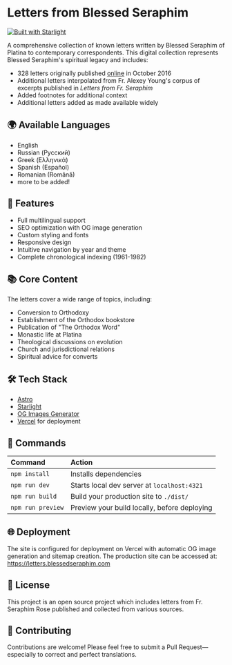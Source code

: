 # Letters from Blessed Seraphim

[![Built with Starlight](https://astro.badg.es/v2/built-with-starlight/tiny.svg)](https://starlight.astro.build)

A comprehensive collection of known letters written by Blessed Seraphim of Platina to contemporary correspondents. This digital collection represents Blessed Seraphim's spiritual legacy and includes:

- 328 letters originally published [online](https://proza.ru/2016/10/04/1512) in October 2016
- Additional letters interpolated from Fr. Alexey Young's corpus of excerpts published in *Letters from Fr. Seraphim*
- Added footnotes for additional context
- Additional letters added as made available widely

## 🌍 Available Languages

- English
- Russian (Русский)
- Greek (Ελληνικά)
- Spanish (Español)
- Romanian (Română)
- more to be added!

## 🚀 Features

- Full multilingual support
- SEO optimization with OG image generation
- Custom styling and fonts
- Responsive design
- Intuitive navigation by year and theme
- Complete chronological indexing (1961-1982)

## 📚 Core Content

The letters cover a wide range of topics, including:
- Conversion to Orthodoxy
- Establishment of the Orthodox bookstore
- Publication of "The Orthodox Word"
- Monastic life at Platina
- Theological discussions on evolution
- Church and jurisdictional relations
- Spiritual advice for converts

## 🛠️ Tech Stack

- [Astro](https://astro.build)
- [Starlight](https://starlight.astro.build)
- [OG Images Generator](https://github.com/MichaelBarney/og-images-generator)
- [Vercel](https://vercel.com) for deployment

## 🧞 Commands

| Command                   | Action                                           |
| :------------------------ | :----------------------------------------------- |
| `npm install`             | Installs dependencies                            |
| `npm run dev`             | Starts local dev server at `localhost:4321`      |
| `npm run build`           | Build your production site to `./dist/`          |
| `npm run preview`         | Preview your build locally, before deploying     |

## 🌐 Deployment

The site is configured for deployment on Vercel with automatic OG image generation and sitemap creation. The production site can be accessed at: https://letters.blessedseraphim.com

## 📝 License

This project is an open source project which includes letters from Fr. Seraphim Rose published and collected from various sources.

## 👥 Contributing

Contributions are welcome! Please feel free to submit a Pull Request—especially to correct and perfect translations.
